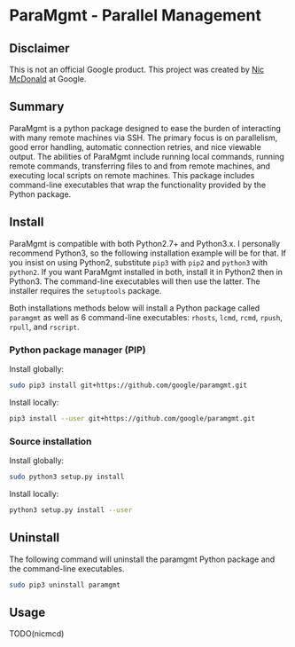 # ParaMgmt - Parallel Management

## Disclaimer

This is not an official Google product. This project was created by
[Nic McDonald](https://www.github.com/nicmcd) at Google.

## Summary

ParaMgmt is a python package designed to ease the burden of interacting with
many remote machines via SSH. The primary focus is on parallelism, good error
handling, automatic connection retries, and nice viewable output. The abilities
of ParaMgmt include running local commands, running remote commands,
transferring files to and from remote machines, and executing local scripts on
remote machines. This package includes command-line executables that wrap the
functionality provided by the Python package.

## Install

ParaMgmt is compatible with both Python2.7+ and Python3.x. I personally
recommend Python3, so the following installation example will be for that. If
you insist on using Python2, substitute `pip3` with `pip2` and `python3` with
`python2`. If you want ParaMgmt installed in both, install it in Python2 then in
Python3. The command-line executables will then use the latter. The installer
requires the `setuptools` package.

Both installations methods below will install a Python package called `paramgmt`
as well as 6 command-line executables: `rhosts`, `lcmd`, `rcmd`, `rpush`, `rpull`, and
`rscript`.

### Python package manager (PIP)
Install globally:
```bash
sudo pip3 install git+https://github.com/google/paramgmt.git
```
Install locally:
```bash
pip3 install --user git+https://github.com/google/paramgmt.git
```

### Source installation
Install globally:
```bash
sudo python3 setup.py install
```
Install locally:
```bash
python3 setup.py install --user
```

## Uninstall
The following command will uninstall the paramgmt Python package and the
command-line executables.
```bash
sudo pip3 uninstall paramgmt
```

## Usage
TODO(nicmcd)

